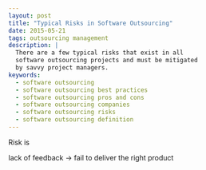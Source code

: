 ```yaml
---
layout: post
title: "Typical Risks in Software Outsourcing"
date: 2015-05-21
tags: outsourcing management
description: |
  There are a few typical risks that exist in all
  software outsourcing projects and must be mitigated
  by savvy project managers.
keywords:
  - software outsourcing
  - software outsourcing best practices
  - software outsourcing pros and cons
  - software outsourcing companies
  - software outsourcing risks
  - software outsourcing definition
---
```


Risk is

<!--more-->

lack of feedback -> fail to deliver the right product

